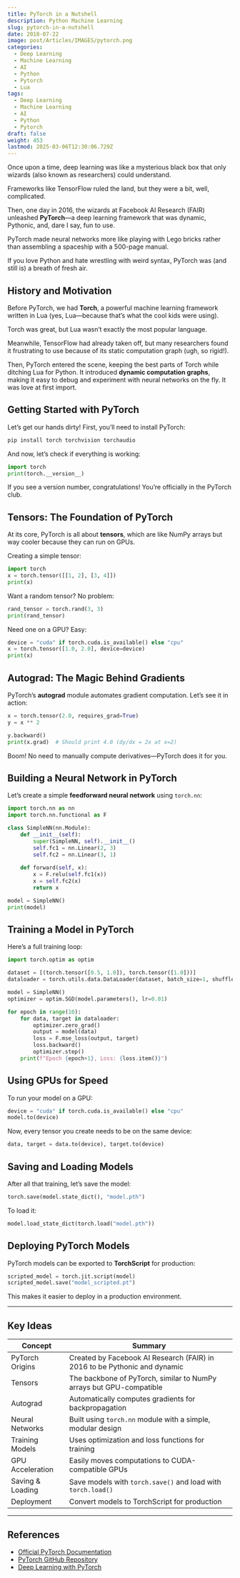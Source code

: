 ```yaml
---
title: PyTorch in a Nutshell
description: Python Machine Learning
slug: pytorch-in-a-nutshell
date: 2018-07-22
image: post/Articles/IMAGES/pytorch.png
categories:
  - Deep Learning
  - Machine Learning
  - AI
  - Python
  - Pytorch
  - Lua
tags:
  - Deep Learning
  - Machine Learning
  - AI
  - Python
  - Pytorch
draft: false
weight: 453
lastmod: 2025-03-06T12:30:06.729Z
---
```

<!-- 
# PyTorch in a Nutshell

## Introduction: What’s the Big Deal with PyTorch? -->

Once upon a time, deep learning was like a mysterious black box that only wizards (also known as researchers) could understand.

Frameworks like TensorFlow ruled the land, but they were a bit, well, complicated.

Then, one day in 2016, the wizards at Facebook AI Research (FAIR) unleashed **PyTorch**—a deep learning framework that was dynamic, Pythonic, and, dare I say, fun to use.

PyTorch made neural networks more like playing with Lego bricks rather than assembling a spaceship with a 500-page manual.

If you love Python and hate wrestling with weird syntax, PyTorch was (and still is) a breath of fresh air.

## History and Motivation

Before PyTorch, we had **Torch**, a powerful machine learning framework written in Lua (yes, Lua—because that’s what the cool kids were using).

Torch was great, but Lua wasn’t exactly the most popular language.

Meanwhile, TensorFlow had already taken off, but many researchers found it frustrating to use because of its static computation graph (ugh, so rigid!).

Then, PyTorch entered the scene, keeping the best parts of Torch while ditching Lua for Python. It introduced **dynamic computation graphs**, making it easy to debug and experiment with neural networks on the fly. It was love at first import.

## Getting Started with PyTorch

Let’s get our hands dirty! First, you’ll need to install PyTorch:

```bash
pip install torch torchvision torchaudio
```

And now, let’s check if everything is working:

```python
import torch
print(torch.__version__)
```

If you see a version number, congratulations! You’re officially in the PyTorch club.

## Tensors: The Foundation of PyTorch

At its core, PyTorch is all about **tensors**, which are like NumPy arrays but way cooler because they can run on GPUs.

Creating a simple tensor:

```python
import torch
x = torch.tensor([[1, 2], [3, 4]])
print(x)
```

Want a random tensor? No problem:

```python
rand_tensor = torch.rand(3, 3)
print(rand_tensor)
```

Need one on a GPU? Easy:

```python
device = "cuda" if torch.cuda.is_available() else "cpu"
x = torch.tensor([1.0, 2.0], device=device)
print(x)
```

## Autograd: The Magic Behind Gradients

PyTorch’s **autograd** module automates gradient computation. Let’s see it in action:

```python
x = torch.tensor(2.0, requires_grad=True)
y = x ** 2

y.backward()
print(x.grad)  # Should print 4.0 (dy/dx = 2x at x=2)
```

Boom! No need to manually compute derivatives—PyTorch does it for you.

## Building a Neural Network in PyTorch

Let’s create a simple **feedforward neural network** using `torch.nn`:

```python
import torch.nn as nn
import torch.nn.functional as F

class SimpleNN(nn.Module):
    def __init__(self):
        super(SimpleNN, self).__init__()
        self.fc1 = nn.Linear(2, 3)
        self.fc2 = nn.Linear(3, 1)
    
    def forward(self, x):
        x = F.relu(self.fc1(x))
        x = self.fc2(x)
        return x

model = SimpleNN()
print(model)
```

## Training a Model in PyTorch

Here’s a full training loop:

```python
import torch.optim as optim

dataset = [(torch.tensor([0.5, 1.0]), torch.tensor([1.0]))]
dataloader = torch.utils.data.DataLoader(dataset, batch_size=1, shuffle=True)

model = SimpleNN()
optimizer = optim.SGD(model.parameters(), lr=0.01)

for epoch in range(10):
    for data, target in dataloader:
        optimizer.zero_grad()
        output = model(data)
        loss = F.mse_loss(output, target)
        loss.backward()
        optimizer.step()
    print(f"Epoch {epoch+1}, Loss: {loss.item()}")
```

## Using GPUs for Speed

To run your model on a GPU:

```python
device = "cuda" if torch.cuda.is_available() else "cpu"
model.to(device)
```

Now, every tensor you create needs to be on the same device:

```python
data, target = data.to(device), target.to(device)
```

## Saving and Loading Models

After all that training, let’s save the model:

```python
torch.save(model.state_dict(), "model.pth")
```

To load it:

```python
model.load_state_dict(torch.load("model.pth"))
```

## Deploying PyTorch Models

PyTorch models can be exported to **TorchScript** for production:

```python
scripted_model = torch.jit.script(model)
scripted_model.save("model_scripted.pt")
```

This makes it easier to deploy in a production environment.

<!-- 
## Conclusion

PyTorch is an incredibly powerful and flexible deep learning framework that makes research, experimentation, and production easier. Whether you’re a researcher, an engineer, or just a curious coder, PyTorch is one of the best tools to have in your arsenal.

If you haven’t already, dive into PyTorch and start building cool AI models. Who knows? Maybe you’ll train a neural network that finally understands why cats love sitting on keyboards. -->

***

## Key Ideas

| Concept          | Summary                                                                   |
| ---------------- | ------------------------------------------------------------------------- |
| PyTorch Origins  | Created by Facebook AI Research (FAIR) in 2016 to be Pythonic and dynamic |
| Tensors          | The backbone of PyTorch, similar to NumPy arrays but GPU-compatible       |
| Autograd         | Automatically computes gradients for backpropagation                      |
| Neural Networks  | Built using `torch.nn` module with a simple, modular design               |
| Training Models  | Uses optimization and loss functions for training                         |
| GPU Acceleration | Easily moves computations to CUDA-compatible GPUs                         |
| Saving & Loading | Save models with `torch.save()` and load with `torch.load()`              |
| Deployment       | Convert models to TorchScript for production                              |

***

## References

* [Official PyTorch Documentation](https://pytorch.org/docs/stable/index.html)
* [PyTorch GitHub Repository](https://github.com/pytorch/pytorch)
* [Deep Learning with PyTorch](https://pytorch.org/tutorials/)
